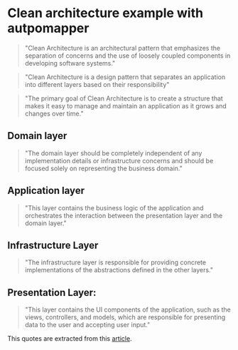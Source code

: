 # Clean architecture example with autpomapper
> "Clean Architecture is an architectural pattern that emphasizes the separation of concerns and the use of loosely coupled components in developing software systems."

> "Clean Architecture is a design pattern that separates an application into different layers based on their responsibility"

> "The primary goal of Clean Architecture is to create a structure that makes it easy to manage and maintain an application as it grows and changes over time."

## Domain layer
> "The domain layer should be completely independent of any implementation details or infrastructure concerns and should be focused solely on representing the business domain."

## Application layer
> "This layer contains the business logic of the application and orchestrates the interaction between the presentation layer and the domain layer."

## Infrastructure Layer
> "The infrastructure layer is responsible for providing concrete implementations of the abstractions defined in the other layers."

## Presentation Layer: 
> "This layer contains the UI components of the application, such as the views, controllers, and models, which are responsible for presenting data to the user and accepting user input."

This quotes are extracted from this [article](https://aasif-8565.medium.com/clean-architecture-in-net-core-7f8f4e95c803).

